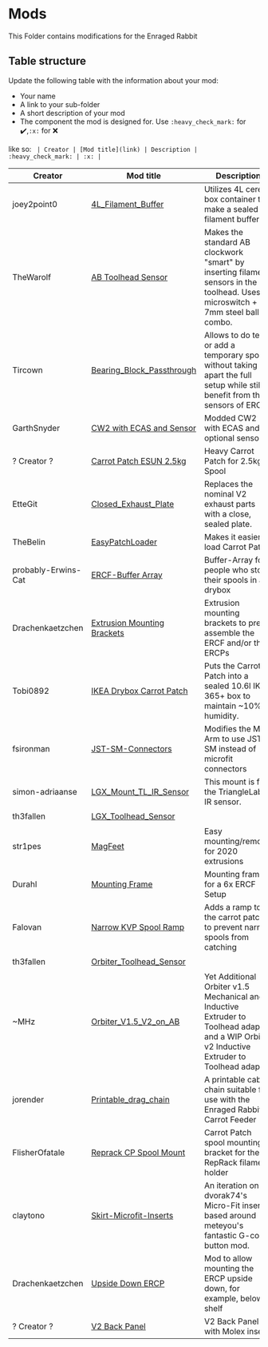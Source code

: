 # Mods 
This Folder contains modifications for the Enraged Rabbit

## Table structure

Update the following table with the information about your mod:
- Your name
- A link to your sub-folder
- A short description of your mod
- The component the mod is designed for. Use `:heavy_check_mark:` for :heavy_check_mark:,`:x:` for :x:

like so:
`
| Creator | [Mod title](link) | Description | :heavy_check_mark: | :x: |`


| Creator | Mod title | Description | Feeder | Patch |
| --- | --- | --- | --- | --- |
| joey2point0 | [4L_Filament_Buffer](./4L_Filament_Buffer) | Utilizes 4L cereal box container to make a sealed filament buffer. | :x: | :heavy_check_mark: |
| TheWarolf | [AB Toolhead Sensor](./AB_Toolhead_Sensor) | Makes the standard AB clockwork "smart" by inserting filament sensors in the toolhead. Uses microswitch + 7mm steel ball combo. | :heavy_check_mark: | :x: |
| Tircown | [Bearing_Block_Passthrough](./Bearing_Block_Passthrough) | Allows to do tests or add a temporary spool without taking apart the full setup while still benefit from the sensors of ERCF. | :heavy_check_mark: | :x: |
| GarthSnyder | [CW2 with ECAS and Sensor](./CW2_with_ECAS_and_optional_sensor) | Modded CW2 with ECAS and optional sensor | :heavy_check_mark: | :x: |
| ? Creator ? | [Carrot Patch ESUN 2.5kg](./Carrot_Patch_ESUN_2.5kg) | Heavy Carrot Patch for 2.5kg Spool | :x: | :heavy_check_mark: |
| EtteGit | [Closed_Exhaust_Plate](./Closed_Exhaust_Plate) | Replaces the nominal V2 exhaust parts with a close, sealed plate. | :x: | :x: |
| TheBelin | [EasyPatchLoader](./EasyPatchLoader) | Makes it easier to load Carrot Patch. | :x: | :heavy_check_mark: |
| probably-Erwins-Cat | [ERCF-Buffer Array](./ERCF-Buffer-Array) | Buffer-Array for people who store their spools in a drybox | :x: | :heavy_check_mark: |
| Drachenkaetzchen | [Extrusion Mounting Brackets](./Extrusion_Mounting_Brackets) | Extrusion mounting brackets to pre-assemble the ERCF and/or the ERCPs | :heavy_check_mark: | :heavy_check_mark: |
| Tobi0892 | [IKEA Drybox Carrot Patch](./IKEA_Drybox_Carrot_Patch) | Puts the Carrot Patch into a sealed 10.6l IKEA 365+ box to maintain ~10% humidity. | :x: | :heavy_check_mark: |
| fsironman | [JST-SM-Connectors](./JST-SM-Connectors) | Modifies the M4 Arm to use JST-SM instead of microfit connectors | :heavy_check_mark: | :x: |
| simon-adriaanse | [LGX_Mount_TL_IR_Sensor](./LGX_Mount_TL_IR_Sensor) | This mount is for the TriangleLabs IR sensor. | :heavy_check_mark: | :x: |
| th3fallen | [LGX_Toolhead_Sensor](./LGX_Toolhead_Sensor) |  | :heavy_check_mark: | :x: |
| str1pes | [MagFeet](./MagFeet) | Easy mounting/removal for 2020 extrusions | :x: | :heavy_check_mark: |
| Durahl | [Mounting Frame](./Mounting%20Frame) | Mounting frame for a 6x ERCF Setup | :heavy_check_mark: | :x: |
| Falovan | [Narrow KVP Spool Ramp](./Narrow_KVP_Spool_Ramp) | Adds a ramp to the carrot patch to prevent narrow spools from catching | :x: | :heavy_check_mark: |
| th3fallen | [Orbiter_Toolhead_Sensor](./Orbiter_Toolhead_Sensor) |  | :heavy_check_mark: | :x: |
| ~MHz | [Orbiter_V1.5_V2_on_AB](./Orbiter_V1.5_V2_on_AB) | Yet Additional Orbiter v1.5 Mechanical and Inductive Extruder to Toolhead adapter and a WIP Orbiter v2 Inductive Extruder to Toolhead adapter  | :heavy_check_mark: | :x: |
| jorender | [Printable_drag_chain](./Printable_drag_chain)  | A printable cable chain suitable for use with the Enraged Rabbit Carrot Feeder | :heavy_check_mark: | :x: |
| FlisherOfatale | [Reprack CP Spool Mount](./Reprack_CP_Spool_Mount) | Carrot Patch spool mounting bracket for the RepRack filament holder | :x: | :heavy_check_mark: |
| claytono | [Skirt-Microfit-Inserts](./Skirt-Microfit-Inserts) | An iteration on dvorak74's Micro-Fit inserts, based around meteyou's fantastic G-code button mod. | :heavy_check_mark: | :x: |
| Drachenkaetzchen | [Upside Down ERCP](./Upside_Down_ERCP) | Mod to allow mounting the ERCP upside down, for example, below a shelf | :x: | :heavy_check_mark: |
| ? Creator ? | [V2 Back Panel](./V2_Back_Panel) | V2 Back Panel with Molex inserts | :heavy_check_mark: | :x: |
